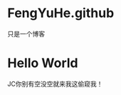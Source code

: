# FengYuHe.github
只是一个博客

<html>
<body>
<h1>Hello World</h1>
<p>JC你别有空没空就来我这偷窥我！</p>
</body>
</html>
